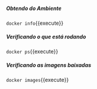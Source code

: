 
##### Obtendo do Ambiente

`docker info`{{execute}}

##### Verificando o que está rodando

`docker ps`{{execute}}

##### Verificando as imagens baixadas

`docker images`{{execute}}